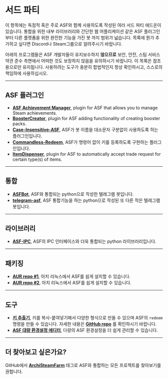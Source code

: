# 서드 파티

이 항목에는 독점적 혹은 주로 ASF와 함께 사용하도록 작성된 여러 서드 파티 애드온이 있습니다. 통합을 위한 내부 라이브러리와 간단한 웹 어플리케이션 같은 ASF 플러그인부터 다른 플랫폼을 위한 완전한 기능을 가진 봇 까지 범위가 넓습니다. 목록에 뭔가 추가하고 싶다면 Discord나 Steam그룹으로 알려주시기 바랍니다.

아래의 프로그램들은 ASF 개발자들이 유지보수하지 **않으므로** 보안, 안전, 스팀 서비스약관 준수 측면에서 어떠한 것도 보장하지 않음을 유의하시기 바랍니다. 이 목록은 참조용으로만 유지됩니다. 사용하려는 도구가 충분히 합법적인지 항상 확인하시고, 스스로의 책임하에 사용하십시오.

* * *

## ASF 플러그인

- **[ASF Achievement Manager](https://github.com/Ryzhehvost/ASF-Achievement-Manager)**, plugin for ASF that allows you to manage Steam achievements.
- **[BoosterCreator](https://github.com/Ryzhehvost/BoosterCreator)**, plugin for ASF adding functionality of creating booster packs.
- **[Case-Insensitive-ASF](https://github.com/Ryzhehvost/Case-Insensitive-ASF)**, ASF가 봇 이름을 대소문자 구분없이 사용하도록 하는 플러그인입니다.
- **[Commandless-Redeem](https://github.com/Ryzhehvost/Commandless-Redeem)**, ASF가 명령어 없이 키를 등록하도록 구현하는 플러그인입니다.
- **[ItemDispenser](https://github.com/Ryzhehvost/ItemDispenser)**, plugin for ASF to automatically accept trade request for certain type(s) of items.

* * *

## 통합

- **[ASFBot](https://github.com/dmcallejo/ASFBot)**, ASF와 통합되는 python으로 작성한 텔레그램 봇입니다.
- **[telegram-asf](https://github.com/deluxghost/telegram-asf)**, ASF 통합기능을 하는 python으로 작성된 또 다른 작은 텔레그램 봇입니다.

* * *

## 라이브러리

- **[ASF-IPC](https://github.com/deluxghost/ASF_IPC)**, ASF의 IPC 인터페이스와 더욱 통합되는 python 라이브러리입니다.

* * *

## 패키징

- **[AUR repo #1](https://aur.archlinux.org/packages/asf)**, 아치 리눅스에서 ASF를 쉽게 설치할 수 있습니다.
- **[AUR repo #2](https://aur.archlinux.org/packages/archisteamfarm-bin)**, 아치 리눅스에서 ASF를 쉽게 설치할 수 있습니다.

* * *

## 도구

- **[키 추출기](https://ske.pixv.io)**, 키를 복사-붙여넣기해서 다양한 형식으로 만들 수 있으며 ASF의 `redeem` 명령을 만들 수 있습니다. 자세한 내용은 **[GitHub repo](https://github.com/PixvIO/SKE)** 를 확인하시기 바랍니다.
- **[ASF 대량 환경설정 에디터](https://github.com/genesix-eu/ASF_MCE)**, 다량의 ASF 환경설정을 더 쉽게 관리할 수 있습니다.

* * *

## 더 찾아보고 싶은가요?

GitHub에서 **[ArchiSteamFarm](https://github.com/topics/archisteamfarm)** 태그로 ASF와 통합하는 모든 프로젝트를 찾아보기를 권합니다.